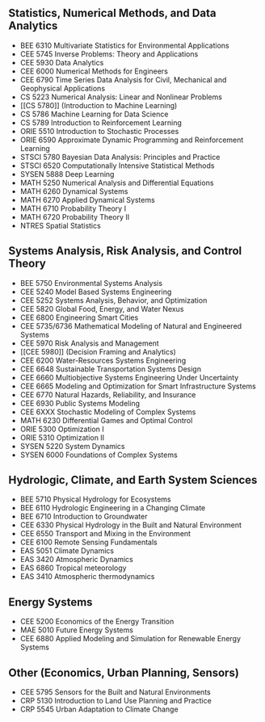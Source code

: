 ## Statistics, Numerical Methods, and Data Analytics

* BEE 6310 Multivariate Statistics for Environmental Applications
* CEE 5745 Inverse Problems: Theory and Applications
* CEE 5930 Data Analytics
* CEE 6000 Numerical Methods for Engineers
* CEE 6790 Time Series Data Analysis for Civil, Mechanical and Geophysical Applications
* CS 5223 Numerical Analysis: Linear and Nonlinear Problems
* [[CS 5780]] (Introduction to Machine Learning)
* CS 5786 Machine Learning for Data Science
* CS 5789 Introduction to Reinforcement Learning
* ORIE 5510 Introduction to Stochastic Processes
* ORIE 6590 Approximate Dynamic Programming and Reinforcement Learning
* STSCI 5780 Bayesian Data Analysis: Principles and Practice
* STSCI 6520 Computationally Intensive Statistical Methods
* SYSEN 5888 Deep Learning
* MATH 5250 Numerical Analysis and Differential Equations
* MATH 6260 Dynamical Systems
* MATH 6270 Applied Dynamical Systems
* MATH 6710 Probability Theory I
* MATH 6720 Probability Theory II
* NTRES Spatial Statistics


## Systems Analysis, Risk Analysis, and Control Theory

* BEE 5750 Environmental Systems Analysis
* CEE 5240 Model Based Systems Engineering
* CEE 5252 Systems Analysis, Behavior, and Optimization
* CEE 5820 Global Food, Energy, and Water Nexus
* CEE 6800 Engineering Smart Cities
* CEE 5735/6736 Mathematical Modeling of Natural and Engineered Systems
* CEE 5970 Risk Analysis and Management
* [[CEE 5980]] (Decision Framing and Analytics)
* CEE 6200 Water-Resources Systems Engineering
* CEE 6648 Sustainable Transportation Systems Design
* CEE 6660 Multiobjective Systems Engineering Under Uncertainty
* CEE 6665 Modeling and Optimization for Smart Infrastructure Systems
* CEE 6770 Natural Hazards, Reliability, and Insurance
* CEE 6930 Public Systems Modeling
* CEE 6XXX Stochastic Modeling of Complex Systems
* MATH 6230 Differential Games and Optimal Control
* ORIE 5300 Optimization I
* ORIE 5310 Optimization II
* SYSEN 5220 System Dynamics
* SYSEN 6000 Foundations of Complex Systems


## Hydrologic, Climate, and Earth System Sciences

* BEE 5710 Physical Hydrology for Ecosystems
* BEE 6110 Hydrologic Engineering in a Changing Climate
* BEE 6710 Introduction to Groundwater
* CEE 6330 Physical Hydrology in the Built and Natural Environment
* CEE 6550 Transport and Mixing in the Environment
* CEE 6100 Remote Sensing Fundamentals
* EAS 5051 Climate Dynamics
* EAS 3420 Atmospheric Dynamics
* EAS 6860 Tropical meteorology
* EAS 3410 Atmospheric thermodynamics

## Energy Systems

* CEE 5200 Economics of the Energy Transition
* MAE 5010 Future Energy Systems
* CEE 6880 Applied Modeling and Simulation for Renewable Energy Systems


## Other (Economics, Urban Planning, Sensors)

* CEE 5795 Sensors for the Built and Natural Environments
* CRP 5130 Introduction to Land Use Planning and Practice
* CRP 5545 Urban Adaptation to Climate Change
